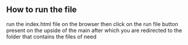 ## How to run the file
 run the index.html file on the browser
 then click on the run file button present on the upside of the main
 after which you are redirected to the folder that contains the files of need
